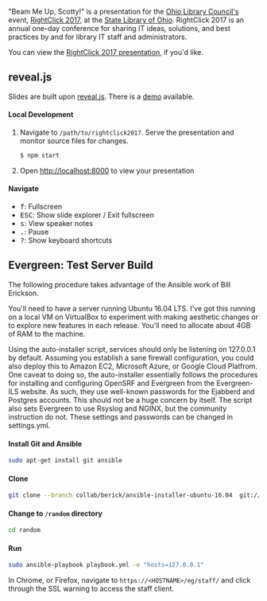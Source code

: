 "Beam Me Up, Scotty!" is a presentation for the [Ohio Library Council's](http://olc.org/) event, [RightClick 2017](http://olc.org/rightclick/), at the [State Library of Ohio](https://library.ohio.gov/). RightClick 2017 is an annual one-day conference for sharing IT ideas, solutions, and best practices by and for library IT staff and administrators. 

You can view the [RightClick 2017 presentation](https://dzoladz.github.io/rightclick2017/), if you'd like.


## reveal.js

Slides are built upon [reveal.js](https://github.com/hakimel/reveal.js). There is a [demo](http://lab.hakim.se/reveal-js/#/) available.

#### Local Development

1. Navigate to `/path/to/rightclick2017`. Serve the presentation and monitor source files for changes.
   ```sh
   $ npm start
   ```

1. Open <http://localhost:8000> to view your presentation

#### Navigate 

- <kbd>f</kbd>: Fullscreen
- <kbd>ESC</kbd>: Show slide explorer / Exit fullscreen
- <kbd>s</kbd>: View speaker notes
- <kbd>.</kbd>: Pause
- <kbd>?</kbd>: Show keyboard shortcuts

## Evergreen: Test Server Build

The following procedure takes advantage of the Ansible work of Bill Erickson.

You'll need to have a server running Ubuntu 16.04 LTS. I've got this running on a local VM on VirtualBox to experiment with making aesthetic changes or to explore new features in each release. You'll need to allocate about 4GB of RAM to the machine.

Using the auto-installer script, services should only be listening on 127.0.0.1 by default. Assuming you establish a sane firewall configuration, you could also deploy this to Amazon EC2, Microsoft Azure, or Google Cloud Platfrom. One caveat to doing so, the auto-installer essentially follows the procedures for installing and configuring OpenSRF and Evergreen from the Evergreen-ILS website. As such, they use well-known passwords for the Ejabberd and Postgres accounts. This should not be a huge concern by itself. The script also sets Evergreen to use Rsyslog and NGINX, but the community instruction do not. These settings and passwords can be changed in settings.yml.

#### Install Git and Ansible
```bash
sudo apt-get install git ansible
```
#### Clone
```bash
git clone --branch collab/berick/ansible-installer-ubuntu-16.04  git://git.evergreen-ils.org/working/random.git
```
#### Change to `/random` directory
```bash
cd random
```
#### Run
```bash
sudo ansible-playbook playbook.yml -e "hosts=127.0.0.1"
```
In Chrome, or Firefox, navigate to `https://<HOSTNAME>/eg/staff/` and click through the SSL warning to access the staff client.